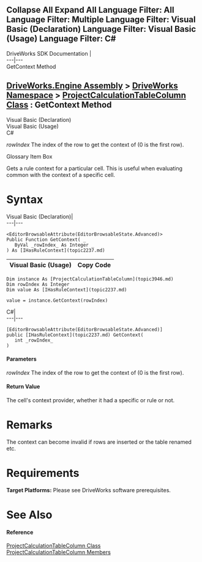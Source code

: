 Collapse All Expand All Language Filter: All  Language Filter: Multiple  Language Filter: Visual Basic (Declaration) Language Filter: Visual Basic (Usage) Language Filter: C#  
---  
DriveWorks SDK Documentation  |   
---|---  
GetContext Method   
  
[DriveWorks.Engine Assembly](topic2156.md) > [DriveWorks Namespace](topic2159.md) > [ProjectCalculationTableColumn Class](topic3946.md) : GetContext Method  
---  
  
Visual Basic (Declaration)    
Visual Basic (Usage)    
C# 

_rowIndex_
    The index of the row to get the context of (0 is the first row).

Glossary Item Box

Gets a rule context for a particular cell. This is useful when evaluating common with the context of a specific cell. 

# Syntax

Visual Basic (Declaration)|   
---|---  
      
    
    <EditorBrowsableAttribute(EditorBrowsableState.Advanced)>
    Public Function GetContext( _
       ByVal _rowIndex_ As Integer _
    ) As [IHasRuleContext](topic2237.md)  
  
Visual Basic (Usage)| Copy Code  
---|---  
      
    
    Dim instance As [ProjectCalculationTableColumn](topic3946.md)
    Dim rowIndex As Integer
    Dim value As [IHasRuleContext](topic2237.md)
     
    value = instance.GetContext(rowIndex)  
  
C#|   
---|---  
      
    
    [EditorBrowsableAttribute(EditorBrowsableState.Advanced)]
    public [IHasRuleContext](topic2237.md) GetContext( 
       int _rowIndex_
    )  
  
#### Parameters

 _rowIndex_
    The index of the row to get the context of (0 is the first row).

#### Return Value

The cell's context provider, whether it had a specific or rule or not.

# Remarks

The context can become invalid if rows are inserted or the table renamed etc.

# Requirements

**Target Platforms:** Please see DriveWorks software prerequisites.

# See Also

#### Reference

[ProjectCalculationTableColumn Class](topic3946.md)   
[ProjectCalculationTableColumn Members](topic3947.md)



